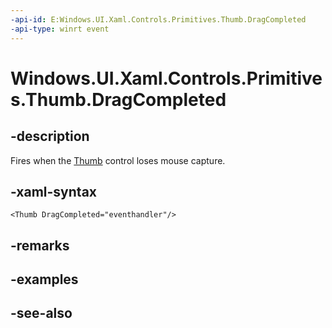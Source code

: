 ```yaml
---
-api-id: E:Windows.UI.Xaml.Controls.Primitives.Thumb.DragCompleted
-api-type: winrt event
---
```


<!-- Event syntax
public event Windows.UI.Xaml.Controls.Primitives.DragCompletedEventHandler DragCompleted
-->

# Windows.UI.Xaml.Controls.Primitives.Thumb.DragCompleted

## -description
Fires when the [Thumb](thumb.md) control loses mouse capture.



## -xaml-syntax
```xaml
<Thumb DragCompleted="eventhandler"/>
```


## -remarks

## -examples

## -see-also
